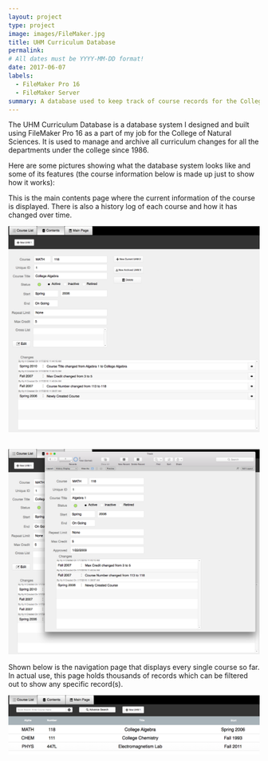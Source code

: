 ```yaml
---
layout: project
type: project
image: images/FileMaker.jpg
title: UHM Curriculum Database
permalink:
# All dates must be YYYY-MM-DD format!
date: 2017-06-07
labels:
  - FileMaker Pro 16
  - FileMaker Server
summary: A database used to keep track of course records for the College of Natural Sciences
---
```


The UHM Curriculum Database is a database system I designed and built using FileMaker Pro 16 as a part of my job for the College of Natural Sciences. It is used to manage and archive all curriculum changes for all the departments under the college since 1986. 

Here are some pictures showing what the database system looks like and some of its features (the course information below is made up just to show how it works):

This is the main contents page where the current information of the course is displayed. 
There is also a history log of each course and how it has changed over time.  

<img class="ui medium left image" src="../images/UHMCoursePage.png">     

<img class="ui medium right image" src="../images/UHMHistoryPage.png">     

Shown below is the navigation page that displays every single course so far.
In actual use, this page holds thousands of records which can be filtered out to show any specific record(s).  

<img class="ui image" src="../images/UHMListPage.png">  
